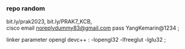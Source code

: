 ### repo random

bit.ly/prak2023, 
bit.ly/PRAK7_KCB, <br>
cisco 
email noreplydummy83@gmail.com
pass YangKemarin@1234 ;

linker parameter opengl devc++ : 
-lopengl32
-lfreeglut
-lglu32
;

